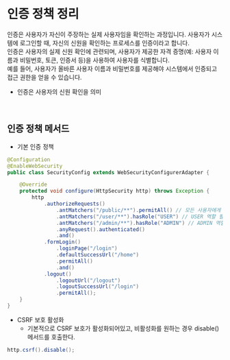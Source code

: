 # 인증 정책 정리

인증은 사용자가 자신이 주장하는 실제 사용자임을 확인하는 과정입니다. 사용자가 시스템에 로그인할 때, 자신의 신원을 확인하는 프로세스를 인증이라고 합니다.  
인증은 사용자의 실제 신원 확인에 관련되며, 사용자가 제공한 자격 증명(예: 사용자 이름과 비밀번호, 토큰, 인증서 등)을 사용하여 사용자를 식별합니다.  
예를 들어, 사용자가 올바른 사용자 이름과 비밀번호를 제공해야 시스템에서 인증되고 접근 권한을 얻을 수 있습니다.  
 - 인증은 사용자의 신원 확인을 의미

<br/>

## 인증 정책 메서드

 - 기본 인증 정책
```Java
@Configuration
@EnableWebSecurity
public class SecurityConfig extends WebSecurityConfigurerAdapter {

    @Override
    protected void configure(HttpSecurity http) throws Exception {
        http
            .authorizeRequests()
                .antMatchers("/public/**").permitAll() // 모든 사용자에게 허용
                .antMatchers("/user/**").hasRole("USER") // USER 역할 필요
                .antMatchers("/admin/**").hasRole("ADMIN") // ADMIN 역할 필요
                .anyRequest().authenticated()
                .and()
            .formLogin()
                .loginPage("/login")
                .defaultSuccessUrl("/home")
                .permitAll()
                .and()
            .logout()
                .logoutUrl("/logout")
                .logoutSuccessUrl("/login")
                .permitAll();
    }
}
```

 - CSRF 보호 활성화
    - 기본적으로 CSRF 보호가 활성화되어있고, 비활성화를 원하는 경우 disable() 메서드를 호출한다.
```Java
http.csrf().disable();
```